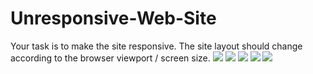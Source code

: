 # Unresponsive-Web-Site
Your task is to make the site responsive. The site layout should change according to the browser viewport / screen size.
<img src="images/Figure-1-960px-and-Larger.jpg"/>
<img src="images/Figure-2-780px-960px.jpg"/>
<img src="images/Figure-3-640px-780pxjpg"/>
<img src="images/Figure-4-480px-640px.jpg"/>
<img src="images/Figure-5-Smaller-Than-480px.jpg"/>
